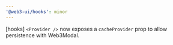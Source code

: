 ```yaml
---
'@web3-ui/hooks': minor
---
```


[hooks] `<Provider />` now exposes a `cacheProvider` prop to allow persistence with Web3Modal.
